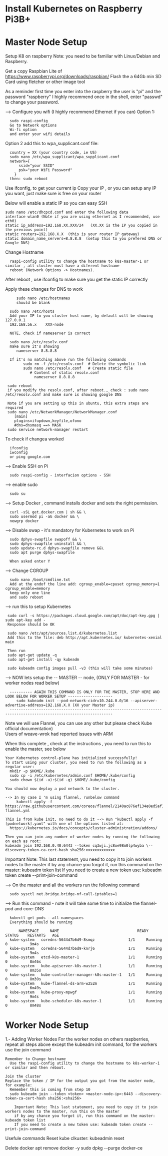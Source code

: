 # Install Kubernetes on Raspberry Pi3B+

# Master Node Setup
Setup K8 on raspberry
Note: you need to be familiar with Linux/Debian and Raspberry.

Get a copy Raspbian Lite of https://www.raspberrypi.org/downloads/raspbian/
Flash the a 64Gb min SD Card using fletcher or other image tool

As a reminder first time you enter into the raspberry the user is "pi" and the password "raspberry"
I highly recommend once in the shell, enter "passwd" to change your password.

--> Configure you wifi (I highly recommend Ethernet if you can)
   Option 1:
      
      sudo raspi-config
      Go to Network options
      Wi-fi option
      and enter your wifi details
   
   Option 2 add this to wpa_supplicant.conf file:
      
      country = XX (your country code, ie US)
      sudo nano /etc/wpa_supplicant/wpa_supplicant.conf
      network={
          ssid="your SSID"
          psk="your WiFi Password"
        }
      then: sudo reboot
  
  Use ifconfig, to get your current ip
  Copy your IP , or you can setup any IP you want, just make sure is free on your router

  Below will enable a static IP so you can easy SSH 
  
    sudo nano /etc/dhcpcd.conf and enter the following data
    interface wlan0 (Note if you are using ethernet as I recommended, use eth0)
    static ip_address=192.168.XX.XXX/24   (XX.XX is the IP you copied in the previous point)
    static routers=192.168.X.X  (this is your router IP gateway)
    static domain_name_servers=8.8.8.8  (setup this to you prefered DNS or Google DNS)
 
  
  Change Hostname
  
      raspi-config utility to change the hostname to k8s-master-1 or similar , all cluster must have a diferent hostname
      reboot (Network Options -> Hostnames).
  
  After reboot , use ifconfig to make sure you get the static IP correctly
  
  
  Apply these changes for DNS to work
         
         sudo nano /etc/hostnames
         should be blank

      sudo nano /etc/hosts
      Add your IP to you cluster host name, by default will be showing 127.0.0.1
      192.168.56.x    XXX-node
  
      NOTE, check if nameserver is correct
      
      sudo nano /etc/resolv.conf
      make sure it's showing
         nameserver 8.8.8.8
         
      If it's no matching above run the following commands
            sudo rm -f /etc/resolv.conf  # Delete the symbolic link
            sudo nano /etc/resolv.conf   # Create static file
               # Content of static resolv.conf
                 nameserver 8.8.8.8
      
     sudo reboot
     if you modify the resolv.conf, after reboot., check : sudo nano /etc/resolv.conf and make sure is showing google DNS

     Note if you are setting up this in ubuntu, this extra steps are required
     sudo nano /etc/NetworkManager/NetworkManager.conf
        [main]
        plugins=ifupdown,keyfile,ofono
        #dns=dnsmasq ==> MASK
     sudo service network-manager restart
  
  To check if changea worked
    
      ifconfig
      iwconfig
      or ping google.com

--> Enable SSH on Pi
  
      sudo raspi-config - interfacion options - SSH

--> enable sudo
      
      sudo su
      
--> Setup Docker ,  command installs docker and sets the right permission.
  
      curl -sSL get.docker.com | sh && \
      sudo usermod pi -aG docker && \
      newgrp docker 

--> Disable swap - it's mandatory for Kubernetes to work on Pi
      
      sudo dphys-swapfile swapoff && \
      sudo dphys-swapfile uninstall && \
      sudo update-rc.d dphys-swapfile remove &&\
      sudo apt purge dphys-swapfile
      
      When asked enter Y

--> Change CGROUP 

      sudo nano /boot/cmdline.txt
      Add at the endof the line add: cgroup_enable=cpuset cgroup_memory=1 cgroup_enable=memory
      keep only one line
      and sudo reboot


--> run this to setup Kubernetes 
     
     sudo curl -s https://packages.cloud.google.com/apt/doc/apt-key.gpg | sudo apt-key add - 
     Response should be OK
     
     sudo nano /etc/apt/sources.list.d/kubernetes.list
     Add this to the file: deb http://apt.kubernetes.io/ kubernetes-xenial main
     
     Then run 
     sudo apt-get update -q 
     sudo apt-get install -qy kubeadm
    
     sudo kubeadm config images pull -v3 (this will take some minutes)

-->  NOW lets setup the -- MASTER -- node, (ONLY FOR MASTER - for worker nodes read below)
      
      ---------- AGAIN THIS COMMAND IS ONLY FOR THE MASTER, STOP HERE AND LOOK BELOW FOR WORKER SETUP --------------------
         sudo kubeadm init --pod-network-cidr=10.244.0.0/16 --apiserver-advertise-address=192.168.X.X (XX your Master ip)
      --------------------------------------------------------------------------------------------------------------------
  
  Note we will use Flannel, you can use any other but please check Kube official documentation)  
  Users of weave-wrok had reported issues with ARM
  
 When this complete , check at the instructions , you need to run this to enable the master, see below

    Your Kubernetes control-plane has initialized successfully!
    To start using your cluster, you need to run the following as a regular user:
      mkdir -p $HOME/.kube
      sudo cp -i /etc/kubernetes/admin.conf $HOME/.kube/config
      sudo chown $(id -u):$(id -g) $HOME/.kube/config

    You should now deploy a pod network to the cluster.
    
    --> In my case I 'm using flannel, runbelow command
         kubectl apply -f https://raw.githubusercontent.com/coreos/flannel/2140ac876ef134e0ed5af15c65e414cf26827915/Documentation/kube-flannel.yml
    
    This is from kube init, no need to do it --> Run "kubectl apply -f [podnetwork].yaml" with one of the options listed at:
      https://kubernetes.io/docs/concepts/cluster-administration/addons/

    Then you can join any number of worker nodes by running the following on each as root:
    kubeadm join 192.168.0.40:6443 --token cq3wji.jc8oe98m0lp4wyba \--discovery-token-ca-cert-hash sha256:xxxxxxxxxxxxx

Important Note: This last statement, you need to copy it to join workers nodes to the master
    if by any chance you forgot it, run this command on the master: kubeadm token list
    If you need to create a new token use: kubeadm token create --print-join-command



    
--> On the master and all the workers run the following command
   
      sudo sysctl net.bridge.bridge-nf-call-iptables=1

--> Run this command - note it will take some time to initialize the flannel-pod and core-DNS
      
      kubectl get pods --all-namespaces
      Everything should be running
   
          NAMESPACE     NAME                                   READY   STATUS    RESTARTS   AGE
      kube-system   coredns-5644d7b6d9-8smqz               1/1     Running   0          9m4s
      kube-system   coredns-5644d7b6d9-knrj6               1/1     Running   0          9m4s
      kube-system   etcd-k8s-master-1                      1/1     Running   0          8m46s
      kube-system   kube-apiserver-k8s-master-1            1/1     Running   0          8m35s
      kube-system   kube-controller-manager-k8s-master-1   1/1     Running   0          8m39s
      kube-system   kube-flannel-ds-arm-w252m              1/1     Running   0          6m49s
      kube-system   kube-proxy-mpwgf                       1/1     Running   0          9m4s
      kube-system   kube-scheduler-k8s-master-1            1/1     Running   0          8m48s

  # Worker Node Setup
  1.- Adding Worker Nodes
   For the worker nodes on others raspberries, repeat all steps above except the kubeadm init command, for the workers use the join command
   
    Remember to Change hostname
      Use the raspi-config utility to change the hostname to k8s-worker-1 or similar and then reboot.
    
    Join the cluster
    Replace the token / IP for the output you got from the master node, for example:
      Remember this is coming from step 10
      sudo kubeadm join --token <token> <master-node-ip>:6443 --discovery-token-ca-cert-hash sha256:<sha256>
  
        Important Note: This last statement, you need to copy it to join workers nodes to the master, run this on the master
        if by any chance you forgot it, run this command on the master: kubeadm token list
        If you need to create a new token use: kubeadm token create --print-join-command
  
    

Usefule commands
Reset kube clkuster: kubeadmin reset

Delete docker
apt remove docker -y
sudo dpkg --purge docker-ce
    


    


